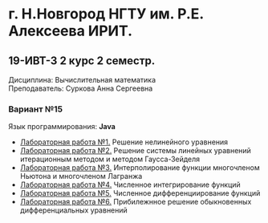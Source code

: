 # г. Н.Новгород НГТУ им. Р.Е. Алексеева ИРИТ. #
## 19-ИВТ-3 2 курс 2 семестр.  
Дисциплина: Вычислительная математика  
Преподаватель: Суркова Анна Сергеевна

### Вариант №15 ###  
Язык программирования: **Java** 

+ [Лабораторная работа №1.](https://github.com/progerSapog/Computational-mathematics-2-course-2-semestr/tree/main/Laboratory_work1) Решение нелинейного уравнения
+ [Лабораторная работа №2.](https://github.com/progerSapog/Computational-mathematics-2-course-2-semestr/tree/main/Laboratory_work2) Решение системы линейных уравнений итерационным методом и методом Гаусса-Зейделя  
+ [Лабораторная работа №3.](https://github.com/progerSapog/Computational-mathematics-2-course-2-semestr/tree/main/Laboratory_work3) Интерполирование функции многочленом Ньютона и многочленом Лагранжа  
+ [Лабораторная работа №4.](https://github.com/progerSapog/Computational-mathematics-2-course-2-semestr/tree/main/Laboratory_work4) Численное интегрирование функций
+ [Лабораторная работа №5.](https://github.com/progerSapog/Computational-mathematics-2-course-2-semestr/tree/main/Laboratory_work5) Численное дифференциирование функций
+ [Лабораторная работа №6.](https://github.com/progerSapog/Computational-mathematics-2-course-2-semestr/tree/main/Laboratory_work6) Прибилежнное решение обыкновенных дифференциальных уравнений
